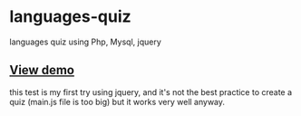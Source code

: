 # languages-quiz
languages quiz using Php, Mysql, jquery
## <a href="http://doudoufalta.com/works/languages-school/test.php">View demo</a>

this test is my first try using jquery, and it's not the best practice to create a quiz 
(main.js file is too big) but it works very well anyway.
